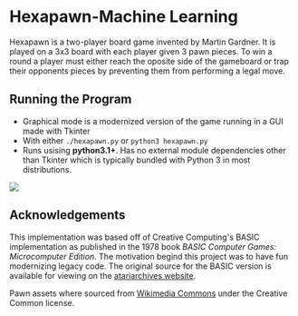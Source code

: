 # Hexapawn-Machine Learning

Hexapawn is a two-player board game invented by Martin Gardner. It is played on
a 3x3 board with each player given 3 pawn pieces. To win a round a player must
either reach the oposite side of the gameboard or trap their opponents pieces by
preventing them from performing a legal move.



## Running the Program

  * Graphical mode is a modernized version of the game running in a GUI made with Tkinter
  * With either `./hexapawn.py` or `python3 hexapawn.py`
  * Runs usising **python3.1+**. Has no external module dependencies other than Tkinter which is typically bundled with Python 3 in most distributions.



![](assets/screenshot-graphical.png)


## Acknowledgements

This implementation was based off of Creative Computing's BASIC implementation 
as published in the 1978 book *BASIC Computer Games: Microcomputer Edition*. The motivation begind this project was to have fun modernizing legacy code. The original source for the 
BASIC version is available for viewing on the [atariarchives website](http://www.atariarchives.org/basicgames/showpage.php?page=83).

Pawn assets where sourced from [Wikimedia Commons](https://commons.wikimedia.org/wiki/File:Chess_plt45.svg) under the Creative Common license.
